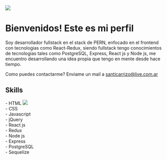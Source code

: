 <img src="https://image.freepik.com/foto-gratis/pantalla-escaneo-programador-su-reloj-inteligente-camara-telefono-inteligente_1098-18710.jpg"/>
<h1>Bienvenidos! Este es mi perfil</h1>
Soy desarrollador fullstack en el stack de PERN, enfocado en el frontend con tecnologias como React-Redux, siendo fullstack tengo conocimientos de tecnologias tales como PostgreSQL, Express, React js y Node js, me encuentro desarrollando una idea propia que tengo en mente desde hace tiempo.

Como puedes contactarme? Enviame un mail a santicarrizo@live.com.ar

<h2> Skills </h2>
- HTML  <img src="https://cdn-icons-png.flaticon.com/512/919/919827.png"/> <br>
- CSS <br>
- Javascript <br>
- jQuery <br>
- React js<br>
- Redux<br>
- Node js<br>
- Express<br>
- PostgreSQL<br>
- Sequelize<br>
